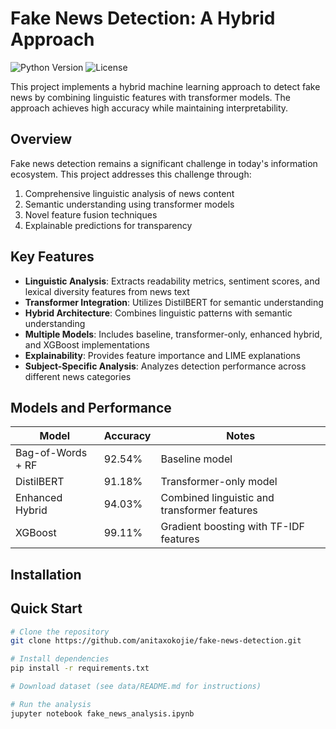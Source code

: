 # Fake News Detection: A Hybrid Approach

![Python Version](https://img.shields.io/badge/python-3.8%2B-blue)
![License](https://img.shields.io/badge/license-MIT-green)

This project implements a hybrid machine learning approach to detect fake news by combining linguistic features with transformer models. The approach achieves high accuracy while maintaining interpretability.

## Overview

Fake news detection remains a significant challenge in today's information ecosystem. This project addresses this challenge through:

1. Comprehensive linguistic analysis of news content
2. Semantic understanding using transformer models
3. Novel feature fusion techniques
4. Explainable predictions for transparency

## Key Features

- **Linguistic Analysis**: Extracts readability metrics, sentiment scores, and lexical diversity features from news text
- **Transformer Integration**: Utilizes DistilBERT for semantic understanding
- **Hybrid Architecture**: Combines linguistic patterns with semantic understanding
- **Multiple Models**: Includes baseline, transformer-only, enhanced hybrid, and XGBoost implementations
- **Explainability**: Provides feature importance and LIME explanations
- **Subject-Specific Analysis**: Analyzes detection performance across different news categories

## Models and Performance

| Model | Accuracy | Notes |
|-------|----------|-------|
| Bag-of-Words + RF | 92.54% | Baseline model |
| DistilBERT | 91.18% | Transformer-only model |
| Enhanced Hybrid | 94.03% | Combined linguistic and transformer features |
| XGBoost | 99.11% | Gradient boosting with TF-IDF features |

## Installation

## Quick Start
```bash
# Clone the repository
git clone https://github.com/anitaxokojie/fake-news-detection.git

# Install dependencies
pip install -r requirements.txt

# Download dataset (see data/README.md for instructions)

# Run the analysis
jupyter notebook fake_news_analysis.ipynb

